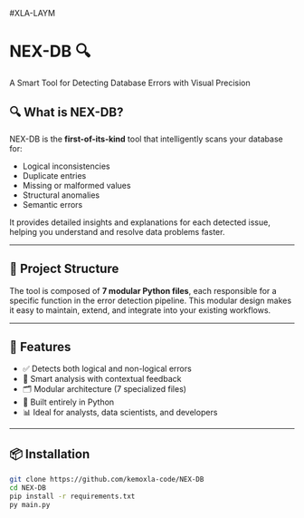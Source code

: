 #XLA-LAYM
# NEX-DB 🔍  
A Smart Tool for Detecting Database Errors with Visual Precision

## 🔍 What is NEX-DB?

NEX-DB is the **first-of-its-kind** tool that intelligently scans your database for:
- Logical inconsistencies
- Duplicate entries
- Missing or malformed values
- Structural anomalies
- Semantic errors

It provides detailed insights and explanations for each detected issue, helping you understand and resolve data problems faster.

---

## 📁 Project Structure

The tool is composed of **7 modular Python files**, each responsible for a specific function in the error detection pipeline. This modular design makes it easy to maintain, extend, and integrate into your existing workflows.

---

## 🚀 Features

- ✅ Detects both logical and non-logical errors
- 🧠 Smart analysis with contextual feedback
- 🗂️ Modular architecture (7 specialized files)
- 🐍 Built entirely in Python
- 📊 Ideal for analysts, data scientists, and developers

---

## 📦 Installation

```bash
git clone https://github.com/kemoxla-code/NEX-DB
cd NEX-DB
pip install -r requirements.txt
py main.py

